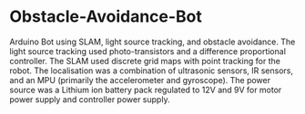 # Obstacle-Avoidance-Bot
Arduino Bot using SLAM, light source tracking, and obstacle avoidance.
The light source tracking used photo-transistors and a difference proportional controller.
The SLAM used discrete grid maps with point tracking for the robot. 
The localisation was a combination of ultrasonic sensors, IR sensors, and an MPU (primarily the accelerometer and gyroscope). 
The power source was a Lithium ion battery pack regulated to 12V and 9V for motor power supply and controller power supply.
